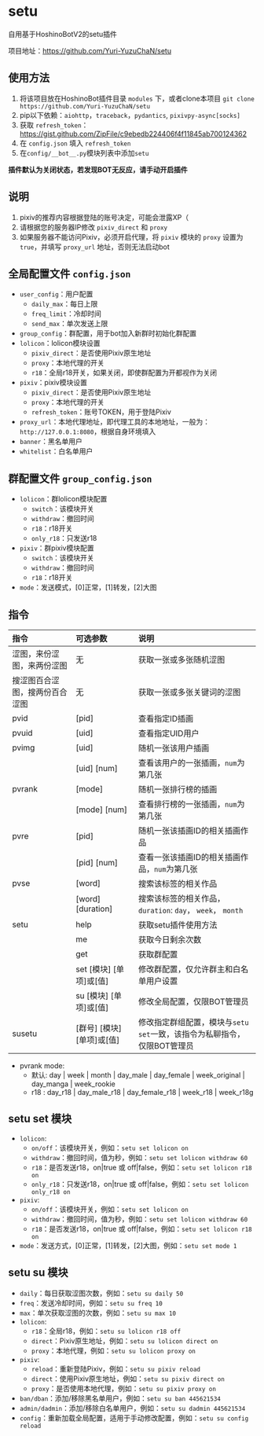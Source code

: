 # setu

自用基于HoshinoBotV2的setu插件

项目地址：https://github.com/Yuri-YuzuChaN/setu

## 使用方法

1. 将该项目放在HoshinoBot插件目录 `modules` 下，或者clone本项目 `git clone https://github.com/Yuri-YuzuChaN/setu`
2. pip以下依赖：`aiohttp`，`traceback`，`pydantics`, `pixivpy-async[socks]`
3. 获取 `refresh_token`：https://gist.github.com/ZipFile/c9ebedb224406f4f11845ab700124362
4. 在 `config.json` 填入 `refresh_token`
4. 在`config/__bot__.py`模块列表中添加`setu`

**插件默认为关闭状态，若发现BOT无反应，请手动开启插件**

## 说明

1. pixiv的推荐内容根据登陆的账号决定，可能会泄露XP（
2. 请根据您的服务器IP修改 `pixiv_direct` 和 `proxy`
3. 如果服务器不能访问Pixiv，必须开启代理，将 `pixiv` 模块的 `proxy` 设置为 `true`，并填写 `proxy_url` 地址，否则无法启动bot

## 全局配置文件 `config.json`

- `user_config`：用户配置
    - `daily_max`：每日上限
    - `freq_limit`：冷却时间
    - `send_max`：单次发送上限
- `group_config`：群配置，用于bot加入新群时初始化群配置
- `lolicon`：lolicon模块设置
    - `pixiv_direct`：是否使用Pixiv原生地址
    - `proxy`：本地代理的开关
    - `r18`：全局r18开关，如果关闭，即使群配置为开都视作为关闭
- `pixiv`：pixiv模块设置
    - `pixiv_direct`：是否使用Pixiv原生地址
    - `proxy`：本地代理的开关
    - `refresh_token`：账号TOKEN，用于登陆Pixiv
- `proxy_url`：本地代理地址，即代理工具的本地地址，一般为：`http://127.0.0.1:8080`，根据自身环境填入
- `banner`：黑名单用户
- `whitelist`：白名单用户

## 群配置文件 `group_config.json`

- `lolicon`：群lolicon模块配置
    - `switch`：该模块开关
    - `withdraw`：撤回时间
    - `r18`：r18开关
    - `only_r18`：只发送r18
- `pixiv`：群pixiv模块配置
    - `switch`：该模块开关
    - `withdraw`：撤回时间
    - `r18`：r18开关
- `mode`：发送模式，[0]正常，[1]转发，[2]大图

## 指令

| 指令              | 可选参数              | 说明                            |
| :---------------- | :-------------------- | :------------------------------ |
| 涩图，来份涩图，来两份涩图     | 无                 | 获取一张或多张随机涩图      |
| 搜涩图百合涩图，搜两份百合涩图 | 无                 | 获取一张或多张关键词的涩图    |
| pvid           | [pid]              | 查看指定ID插画      |
| pvuid          | [uid]              | 查看指定UID用户 |
| pvimg          | [uid]              | 随机一张该用户插画   |
|                | [uid] [num]        | 查看该用户的一张插画，`num`为第几张 |
| pvrank         | [mode]             | 随机一张排行榜的插画 |
|                | [mode] [num]       | 查看排行榜的一张插画，`num`为第几张 |
| pvre           | [pid]              | 随机一张该插画ID的相关插画作品 |
|                | [pid] [num]        | 查看一张该插画ID的相关插画作品，`num`为第几张 |
| pvse           | [word]             | 搜索该标签的相关作品 |
|                | [word] [duration]  | 搜索该标签的相关作品，`duration`: `day`， `week`， `month` |
| setu           | help               | 获取setu插件使用方法    |
|                | me                 | 获取今日剩余次数    |
|                | get                | 获取群配置   |
|                | set [模块] [单项]或[值]    | 修改群配置，仅允许群主和白名单用户设置  |
|                | su [模块] [单项]或[值]     | 修改全局配置，仅限BOT管理员  |
| susetu         | [群号] [模块] [单项]或[值] | 修改指定群组配置，模块与`setu set`一致，该指令为私聊指令，仅限BOT管理员 |

- pvrank mode:
    - 默认: day | week | month | day_male | day_female | week_original | day_manga | week_rookie
    - r18 : day_r18 | day_male_r18 | day_female_r18 | week_r18 | week_r18g
## setu set 模块

- `lolicon`:
    - `on/off`：该模块开关，例如：`setu set lolicon on`
    - `withdraw`：撤回时间，值为秒，例如：`setu set lolicon withdraw 60`
    - `r18`：是否发送r18，on|true 或 off|false，例如：`setu set lolicon r18 on`
    - `only_r18`：只发送r18，on|true 或 off|false，例如：`setu set lolicon only_r18 on`
- `pixiv`:
    - `on/off`：该模块开关，例如：`setu set lolicon on`
    - `withdraw`：撤回时间，值为秒，例如：`setu set lolicon withdraw 60`
    - `r18`：是否发送r18，on|true 或 off|false，例如：`setu set lolicon r18 on`
- `mode`：发送方式，[0]正常，[1]转发，[2]大图，例如：`setu set mode 1`

## setu su 模块

- `daily`：每日获取涩图次数，例如：`setu su daily 50`
- `freq`：发送冷却时间，例如：`setu su freq 10`
- `max`：单次获取涩图的次数，例如：`setu su max 10`
- `lolicon`:
    - `r18`：全局r18，例如：`setu su lolicon r18 off`
    - `direct`：Pixiv原生地址，例如：`setu su lolicon direct on`
    - `proxy`：本地代理，例如：`setu su lolicon proxy on`
- `pixiv`:
    - `reload`：重新登陆Pixiv，例如：`setu su pixiv reload`
    - `direct`：使用Pixiv原生地址，例如：`setu su pixiv direct on`
    - `proxy`：是否使用本地代理，例如：`setu su pixiv proxy on`
- `ban/dban`：添加/移除黑名单用户，例如：`setu su ban 445621534`
- `admin/dadmin`：添加/移除白名单用户，例如：`setu su dadmin 445621534`
- `config`：重新加载全局配置，适用于手动修改配置，例如：`setu su config reload`
